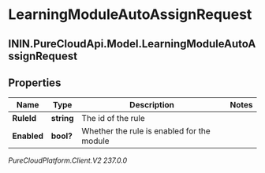 # LearningModuleAutoAssignRequest

## ININ.PureCloudApi.Model.LearningModuleAutoAssignRequest

## Properties

|Name | Type | Description | Notes|
|------------ | ------------- | ------------- | -------------|
| **RuleId** | **string** | The id of the rule | |
| **Enabled** | **bool?** | Whether the rule is enabled for the module | |



_PureCloudPlatform.Client.V2 237.0.0_
